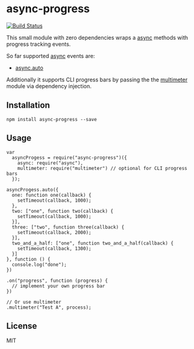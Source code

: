 # async-progress

[![Build Status](https://secure.travis-ci.org/bermi/async-progress.png?branch=master)](http://travis-ci.org/bermi/async-progress)

This small module with zero dependencies wraps a [async](https://github.com/caolan/async) methods
with progress tracking events.

So far supported [async](https://github.com/caolan/async) events are:

- [async.auto](https://github.com/caolan/async#auto)

Additionally it supports CLI progress bars by passing the
the [multimeter](https://github.com/substack/node-multimeter) module
via dependency injection.

## Installation

    npm install async-progress --save

## Usage

    var
      asyncProgess = require("async-progress")({
        async: require("async"),
        multimeter: require("multimeter") // optional for CLI progress bars
      });

    asyncProgess.auto({
      one: function one(callback) {
        setTimeout(callback, 1000);
      },
      two: ["one", function two(callback) {
        setTimeout(callback, 1000);
      }],
      three: ["two", function three(callback) {
        setTimeout(callback, 2000);
      }],
      two_and_a_half: ["one", function two_and_a_half(callback) {
        setTimeout(callback, 1300);
      }]
    }, function () {
      console.log("done");
    })

    .on("progress", function (progress) {
      // implement your own progress bar
    })

    // Or use multimeter
    .multimeter("Test A", process);


## License

MIT
